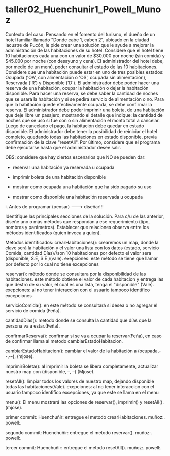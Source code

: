 # taller02_Huenchunir1_Powell_Munoz

Contexto del caso:
Pensando en el fomento del turismo, el dueño de un hotel familiar llamado "Donde cabe 1, caben 2", ubicado en la ciudad lacustre de Pucón, le pide crear una solución que le ayude a mejorar la administración de las habitaciones de su hotel.
Considere que el hotel tiene 10 habitaciones cada una con un valor de $30.000 por noche (sin comida) y $45.000 por noche (con desayuno y cena).
El administrador del hotel debe, por medio de un menú, poder consultar el estado de las 10 habitaciones. Considere que una habitación puede estar en uno de tres posibles estados: Ocupada ('OA', con alimentación o 'OS', ocupada sin alimentación), Reservada ('R') y Disponible ('D').
El administrador debe poder hacer una reserva de una habitación, ocupar la habitación o dejar la habitación disponible.
Para hacer una reserva, se debe saber la cantidad de noches que se usará la habitación y si se pedirá servicio de alimentación o no.
Para que la habitación quede efectivamente ocupada, se debe confirmar la reserva.
El administrador debe poder imprimir una boleta, de una habitación que deje libre un pasajero, mostrando el detalle que indique:
la cantidad de noches que se usó
si fue con o sin alimentación
el monto total a cancelar.
Luego de cancelado el pago, la habitación debe quedar en estado disponible.
El administrador debe tener la posibilidad de reiniciar el hotel completo, quedando todas las habitaciones en estado disponible, previa confirmación de la clave "resetAll".
Por último, considere que el programa debe ejecutarse hasta que el administrador desee salir.

OBS: considere que hay ciertos escenarios que NO se pueden dar:

- reservar una habitación ya reservada u ocupada

- imprimir boleta de una habitación disponible

- mostrar como ocupada una habitación que ha sido pagado su uso

- mostrar como disponible una habitación reservada u ocupada

i. Antes de programar (pensar) ---> diseñar!!!

Identifique las principales secciones de la solución.
Para c/u de las anterior, diseñe uno o más métodos que respondan a ese requerimiento (tipo, nombres y parámetros).
Establecer que relaciones observa entre los métodos identificados (quien invoca a quien).

Métodos identificados:
crearHabitaciones():  crearemos un map, donde la clave será la habitación y el valor una lista con los datos (estado, servicio Comida, cantidad Días)//son 10 habitaciones
por defecto el valor sera (disponible, S.E, S.E )(vale).
exepciones: este método se tiene que llamar por defecto por lo cual no tiene excepciones

reservar(): método donde se consultara por la disponibilidad de las habitaciones.
este método obtiene el valor de cada habitacion y entrega las que destro de su valor, el cual es una lista, tenga el "disponible" (Vale).
exepciones: al no tener interaccion con el usuario tampoco identifico excepciones

servicioComida(): en este método se consultará si desea o no agregar el servicio de comida (Feña).

cantidadDias(): metodo donde se consulta la cantidad que días que la persona va a estar.(Feña).

confirmarReserva(): confirmar si se va a ocupar la reservar(Feña), en caso de confirmar llama al metodo cambiarEstadoHabitacion.

cambiarEstadoHabitacion(): cambiar el valor de la habitación a (ocupada,--,--), (mjose).

imprimirBoleta(): al imprimir la boleta se libera completamente, actualizar nuestro map con (disponible, –, –) (Mjose).

resetAll(): limpiar todos los valores de nuestro map, dejando disponible todas las habitaciones(Vale).
exepciones: al no tener interaccion con el usuario tampoco identifico excepciones, ya que este se llama en el menu 


menu(): El menu mostrará las opciones de reservar(), imprimir() y resetAll(). (mjose).

primer commit: 
Huenchuñir: entregue el metodo crearHabitaciones.
muñoz:.
powell:.

segundo commit:
Huenchuñir: entregue el metodo reservar().
muñoz:.
powell:.

tercer commit:
Huenchuñir: entregue el metodo resetAll().
muñoz:.
powell:.










